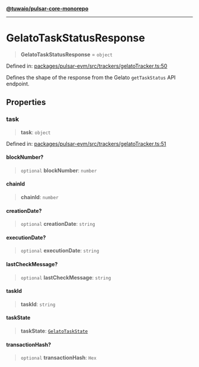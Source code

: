 [**@tuwaio/pulsar-core-monorepo**](../../../README.md)

***

# GelatoTaskStatusResponse

> **GelatoTaskStatusResponse** = `object`

Defined in: [packages/pulsar-evm/src/trackers/gelatoTracker.ts:50](https://github.com/TuwaIO/pulsar-core/blob/b0ff7a8ffae27fcad936b0644e260f6670a27857/packages/pulsar-evm/src/trackers/gelatoTracker.ts#L50)

Defines the shape of the response from the Gelato `getTaskStatus` API endpoint.

## Properties

### task

> **task**: `object`

Defined in: [packages/pulsar-evm/src/trackers/gelatoTracker.ts:51](https://github.com/TuwaIO/pulsar-core/blob/b0ff7a8ffae27fcad936b0644e260f6670a27857/packages/pulsar-evm/src/trackers/gelatoTracker.ts#L51)

#### blockNumber?

> `optional` **blockNumber**: `number`

#### chainId

> **chainId**: `number`

#### creationDate?

> `optional` **creationDate**: `string`

#### executionDate?

> `optional` **executionDate**: `string`

#### lastCheckMessage?

> `optional` **lastCheckMessage**: `string`

#### taskId

> **taskId**: `string`

#### taskState

> **taskState**: [`GelatoTaskState`](../enumerations/GelatoTaskState.md)

#### transactionHash?

> `optional` **transactionHash**: `Hex`
